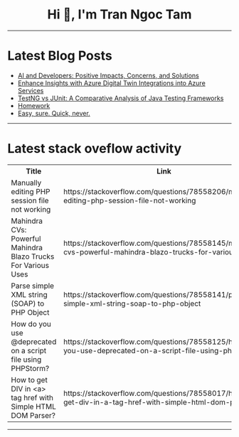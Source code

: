 <h1 align="center">Hi 👋, I'm Tran Ngoc Tam</h1>

---

# Latest Blog Posts 
<!-- BLOG-POST-LIST:START -->
- [AI and Developers: Positive Impacts, Concerns, and Solutions](https://dev.to/kukhoonryou/ai-and-developers-positive-impacts-concerns-and-solutions-48ie)
- [Enhance Insights with Azure Digital Twin Integrations into Azure Services](https://dev.to/nicholajones075/enhance-insights-with-azure-digital-twin-integrations-into-azure-services-3jec)
- [TestNG vs JUnit: A Comparative Analysis of Java Testing Frameworks](https://dev.to/keploy/testng-vs-junit-a-comparative-analysis-of-java-testing-frameworks-5e1i)
- [Homework](https://dev.to/xojiakbar_abdulaxatov_48e/homework-3pmc)
- [Easy, sure. Quick, never.](https://dev.to/jonesrussell/easy-sure-quick-never-3m4j)
<!-- BLOG-POST-LIST:END -->

---

# Latest stack oveflow activity
<table>
  <tr><th>Title</th><th>Link</th></tr>
  <!-- STACKOVERFLOW:START --><tr><td>Manually editing PHP session file not working</td><td>https://stackoverflow.com/questions/78558206/manually-editing-php-session-file-not-working</td></tr><tr><td>Mahindra CVs: Powerful Mahindra Blazo Trucks For Various Uses</td><td>https://stackoverflow.com/questions/78558145/mahindra-cvs-powerful-mahindra-blazo-trucks-for-various-uses</td></tr><tr><td>Parse simple XML string &lpar;SOAP&rpar; to PHP Object</td><td>https://stackoverflow.com/questions/78558141/parse-simple-xml-string-soap-to-php-object</td></tr><tr><td>How do you use @deprecated on a script file using PHPStorm?</td><td>https://stackoverflow.com/questions/78558125/how-do-you-use-deprecated-on-a-script-file-using-phpstorm</td></tr><tr><td>How to get DIV in &lt;a&gt; tag href with Simple HTML DOM Parser?</td><td>https://stackoverflow.com/questions/78558017/how-to-get-div-in-a-tag-href-with-simple-html-dom-parser</td></tr><!-- STACKOVERFLOW:END -->
</table>

---


